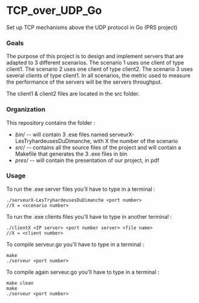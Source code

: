 # TCP_over_UDP_Go
Set up TCP mechanisms above the UDP protocol in Go (PRS project)

### Goals
The purpose of this project is to design and implement servers that are adapted to 3 different scenarios. 
The scenario 1 uses one client of type client1.
The scenario 2 uses one client of type client2.
The scenario 3 uses several clients of type client1.
In all scenarios, the metric used to measure the performance of the servers will be the servers throughput.

The client1 & client2 files are located in the src folder.


### Organization
This repository contains the folder :
- *bin*/ -- will contain 3 .exe files named serveurX-LesTryhardeusesDuDimanche, with X the number of the scenario
- *src*/ -- contains all the source files of the project and will contain a Makefile that generates the 3 .exe files in bin
- *pres*/ -- will contain the presentation of our project, in pdf

### Usage
To run the .exe server files you'll have to type in a terminal :
```
./serveurX-LesTryhardeusesDuDimanche <port number>
//X = <scenario number>
```
To run the .exe clients files you'll have to type in another terminal :
```
./clientX <IP server> <port number server> <file name>
//X = <client number>
```

To compile serveur.go you'll have to type in a terminal :
```
make
./serveur <port number>
```

To compile again serveur.go you'll have to type in a terminal :
```
make clean
make
./serveur <port number>
```
